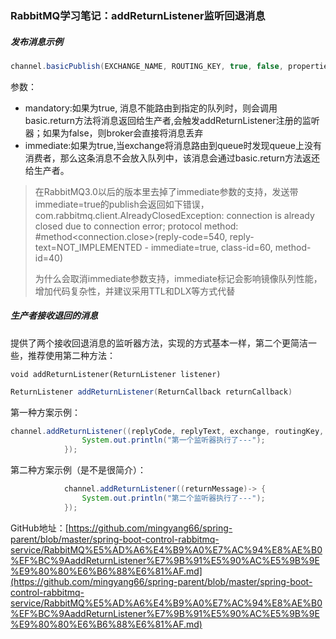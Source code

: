 ### RabbitMQ学习笔记：addReturnListener监听回退消息

##### 发布消息示例

```java
channel.basicPublish(EXCHANGE_NAME, ROUTING_KEY, true, false, properties.build(), message.getBytes());
```

参数：

- mandatory:如果为true, 消息不能路由到指定的队列时，则会调用basic.return方法将消息返回给生产者,会触发addReturnListener注册的监听器；如果为false，则broker会直接将消息丢弃
- immediate:如果为true,当exchange将消息路由到queue时发现queue上没有消费者，那么这条消息不会放入队列中，该消息会通过basic.return方法返还给生产者。

> 在RabbitMQ3.0以后的版本里去掉了immediate参数的支持，发送带immediate=true的publish会返回如下错误，
> com.rabbitmq.client.AlreadyClosedException: connection is already closed due to connection error; protocol method:
> #method<connection.close>(reply-code=540, reply-text=NOT_IMPLEMENTED - immediate=true, class-id=60, method-id=40)
>
> 为什么会取消immediate参数支持，immediate标记会影响镜像队列性能，增加代码复杂性，并建议采用TTL和DLX等方式代替

##### 生产者接收退回的消息

提供了两个接收回退消息的监听器方法，实现的方式基本一样，第二个更简洁一些，推荐使用第二种方法：

```
void addReturnListener(ReturnListener listener)
```

```java
ReturnListener addReturnListener(ReturnCallback returnCallback)

```

第一种方案示例：

```java
channel.addReturnListener((replyCode, replyText, exchange, routingKey, properties, body) -> {
                System.out.println("第一个监听器执行了---");
            });
```

第二种方案示例（是不是很简介）：

```java
            channel.addReturnListener((returnMessage)-> {
                System.out.println("第二个监听器执行了---");
            });
```

GitHub地址：[https://github.com/mingyang66/spring-parent/blob/master/spring-boot-control-rabbitmq-service/RabbitMQ%E5%AD%A6%E4%B9%A0%E7%AC%94%E8%AE%B0%EF%BC%9AaddReturnListener%E7%9B%91%E5%90%AC%E5%9B%9E%E9%80%80%E6%B6%88%E6%81%AF.md](https://github.com/mingyang66/spring-parent/blob/master/spring-boot-control-rabbitmq-service/RabbitMQ%E5%AD%A6%E4%B9%A0%E7%AC%94%E8%AE%B0%EF%BC%9AaddReturnListener%E7%9B%91%E5%90%AC%E5%9B%9E%E9%80%80%E6%B6%88%E6%81%AF.md)
